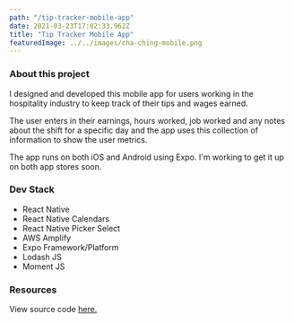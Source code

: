 ```yaml
---
path: "/tip-tracker-mobile-app"
date: 2021-03-23T17:02:33.962Z
title: "Tip Tracker Mobile App"
featuredImage: ../../images/cha-ching-mobile.png
---
```


### About this project
<p>I designed and developed this mobile app for users working in the hospitality industry to keep track of their
tips and wages earned.<p>

<p>The user enters in their earnings, hours worked, job worked and any notes about the shift for a specific day and the app uses this collection of information to show the user metrics.</p>

<p>The app runs on both iOS and Android using Expo. I'm working to get it up on both app stores soon.</p>

### Dev Stack
- React Native
- React Native Calendars
- React Native Picker Select
- AWS Amplify
- Expo Framework/Platform
- Lodash JS
- Moment JS

### Resources
View source code [here.](https://github.com/Sasheem/tip-tracker-aws)

